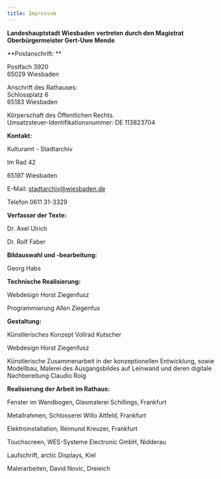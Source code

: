 ```yaml
---
title: Impressum
---
```


**Landeshauptstadt Wiesbaden**
**vertreten durch den Magistrat**
**Oberbürgermeister Gert-Uwe Mende**

**Postanschrift: **

Postfach 3920  
65029 Wiesbaden

Anschrift des Rathauses:  
Schlossplatz 6  
65183 Wiesbaden

Körperschaft des Öffentlichen Rechts.  
Umsatzsteuer-Identifikationsnummer: DE 113823704

**Kontakt:**


Kulturamt - Stadtarchiv

Im Rad 42

65197 Wiesbaden

E-Mail: stadtarchiv@wiesbaden.de

Telefon 0611 31-3329

**Verfasser der Texte:**

Dr. Axel Ulrich

Dr. Rolf Faber

**Bildauswahl und -bearbeitung:**

Georg Habs

**Technische Realisierung:**

Webdesign Horst Ziegenfusz

Programmierung Allen Ziegenfus

**Gestaltung:**

Künstlerisches Konzept Vollrad Kutscher

Webdesign Horst Ziegenfusz

Künstlerische Zusammenarbeit in der konzeptionellen Entwicklung,
sowie Modellbau, Malerei des Ausgangsbildes auf Leinwand und deren digitale Nachbereitung
Claudio Roig

**Realisierung der Arbeit im Rathaus:**

Fenster im Wandbogen, Glasmalerei Schillings, Frankfurt

Metallrahmen, Schlosserei Willo Altfeld, Frankfurt

Elektroinstallation, Reimund Kreuzer, Frankfurt

Touchscreen, WES-Systeme Electronic GmbH, Nidderau

Laufschrift, arctic Displays, Kiel

Malerarbeiten, David Novic, Dreieich


